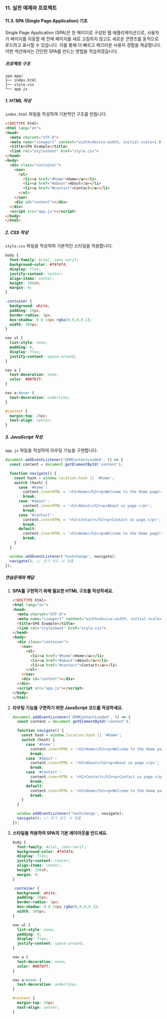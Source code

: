 ### 11. 실전 예제와 프로젝트

#### 11.3. SPA (Single Page Application) 기초

Single Page Application (SPA)은 한 페이지로 구성된 웹 애플리케이션으로, 사용자가 페이지를 이동할 때 전체 페이지를 새로 고침하지 않고도 새로운 콘텐츠를 동적으로 로드하고 표시할 수 있습니다. 이를 통해 더 빠르고 매끄러운 사용자 경험을 제공합니다. 이번 섹션에서는 간단한 SPA를 만드는 방법을 학습하겠습니다.

##### 프로젝트 구조

```
spa-app/
├── index.html
├── style.css
└── app.js
```

##### 1. HTML 작성

`index.html` 파일을 작성하여 기본적인 구조를 만듭니다.

```html
<!DOCTYPE html>
<html lang="en">
<head>
  <meta charset="UTF-8">
  <meta name="viewport" content="width=device-width, initial-scale=1.0">
  <title>SPA Example</title>
  <link rel="stylesheet" href="style.css">
</head>
<body>
  <div class="container">
    <nav>
      <ul>
        <li><a href="#home">Home</a></li>
        <li><a href="#about">About</a></li>
        <li><a href="#contact">Contact</a></li>
      </ul>
    </nav>
    <div id="content"></div>
  </div>
  <script src="app.js"></script>
</body>
</html>
```

##### 2. CSS 작성

`style.css` 파일을 작성하여 기본적인 스타일을 적용합니다.

```css
body {
  font-family: Arial, sans-serif;
  background-color: #f4f4f4;
  display: flex;
  justify-content: center;
  align-items: center;
  height: 100vh;
  margin: 0;
}

.container {
  background: white;
  padding: 20px;
  border-radius: 5px;
  box-shadow: 0 0 10px rgba(0,0,0,0.1);
  width: 300px;
}

nav ul {
  list-style: none;
  padding: 0;
  display: flex;
  justify-content: space-around;
}

nav a {
  text-decoration: none;
  color: #007bff;
}

nav a:hover {
  text-decoration: underline;
}

#content {
  margin-top: 20px;
  text-align: center;
}
```

##### 3. JavaScript 작성

`app.js` 파일을 작성하여 라우팅 기능을 구현합니다.

```javascript
document.addEventListener('DOMContentLoaded', () => {
  const content = document.getElementById('content');

  function navigate() {
    const hash = window.location.hash || '#home';
    switch (hash) {
      case '#home':
        content.innerHTML = '<h2>Home</h2><p>Welcome to the Home page!</p>';
        break;
      case '#about':
        content.innerHTML = '<h2>About</h2><p>About us page.</p>';
        break;
      case '#contact':
        content.innerHTML = '<h2>Contact</h2><p>Contact us page.</p>';
        break;
      default:
        content.innerHTML = '<h2>Home</h2><p>Welcome to the Home page!</p>';
        break;
    }
  }

  window.addEventListener('hashchange', navigate);
  navigate(); // 초기 로드 시 호출
});
```

##### 연습문제와 해답

1. **SPA를 구현하기 위해 필요한 HTML 구조를 작성하세요.**

   ```html
   <!DOCTYPE html>
   <html lang="en">
   <head>
     <meta charset="UTF-8">
     <meta name="viewport" content="width=device-width, initial-scale=1.0">
     <title>SPA Example</title>
     <link rel="stylesheet" href="style.css">
   </head>
   <body>
     <div class="container">
       <nav>
         <ul>
           <li><a href="#home">Home</a></li>
           <li><a href="#about">About</a></li>
           <li><a href="#contact">Contact</a></li>
         </ul>
       </nav>
       <div id="content"></div>
     </div>
     <script src="app.js"></script>
   </body>
   </html>
   ```

2. **라우팅 기능을 구현하기 위한 JavaScript 코드를 작성하세요.**

   ```javascript
   document.addEventListener('DOMContentLoaded', () => {
     const content = document.getElementById('content');

     function navigate() {
       const hash = window.location.hash || '#home';
       switch (hash) {
         case '#home':
           content.innerHTML = '<h2>Home</h2><p>Welcome to the Home page!</p>';
           break;
         case '#about':
           content.innerHTML = '<h2>About</h2><p>About us page.</p>';
           break;
         case '#contact':
           content.innerHTML = '<h2>Contact</h2><p>Contact us page.</p>';
           break;
         default:
           content.innerHTML = '<h2>Home</h2><p>Welcome to the Home page!</p>';
           break;
       }
     }

     window.addEventListener('hashchange', navigate);
     navigate(); // 초기 로드 시 호출
   });
   ```

3. **스타일을 적용하여 SPA의 기본 레이아웃을 만드세요.**

   ```css
   body {
     font-family: Arial, sans-serif;
     background-color: #f4f4f4;
     display: flex;
     justify-content: center;
     align-items: center;
     height: 100vh;
     margin: 0;
   }

   .container {
     background: white;
     padding: 20px;
     border-radius: 5px;
     box-shadow: 0 0 10px rgba(0,0,0,0.1);
     width: 300px;
   }

   nav ul {
     list-style: none;
     padding: 0;
     display: flex;
     justify-content: space-around;
   }

   nav a {
     text-decoration: none;
     color: #007bff;
   }

   nav a:hover {
     text-decoration: underline;
   }

   #content {
     margin-top: 20px;
     text-align: center;
   }
   ```
